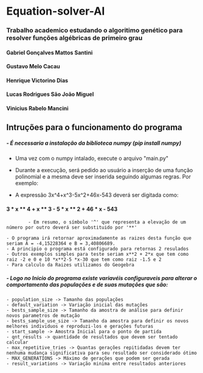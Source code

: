 # Equation-solver-AI

### Trabalho academico estudando o algoritimo genético para resolver funções algébricas de primeiro grau

#### Gabriel Gonçalves Mattos Santini
#### Gustavo Melo Cacau
#### Henrique Victorino Dias
#### Lucas Rodrigues São João Miguel
#### Vinicius Rabelo Mancini


## Intruções para o funcionamento do programa

##### - É necessaria a instalação da biblioteca numpy (pip install numpy)
	
- Uma vez com o numpy intalado, execute o arquivo "main.py"
 
- Durante a execução, será pedido ao usuário a inserção de uma função polinomial e a mesma deve ser inserida seguindo algumas regras. Por exemplo:
- A expressão 3x^4+x^3-5x^2+46x-543 deverá ser digitada como: 
		
#### 				3 * x ** 4 + x ** 3 - 5 * x ** 2 + 46 * x - 543
			
			- Em resumo, o símbolo '^' que representa a elevação de um número por outro deverá ser substituido por '**'

	- O programa irá retornar aproximadamente as raizes desta função que seriam A = -4,15228364 e B = 3,40806689.
	- A principio o programa está configurado para retornas 2 resulados 
	- Outros exemplos simples para teste seriam x**2 + 2*x que tem como raiz -2 e 0 e 10 *x**2-5 *x-30 que tem como raiz -1.5 e 2
	- Para calculo da Raizes utilizamos do Geogebra
	
##### - Logo no Inicio do programa existe variavéis configuraveis para alterar o comportamento das populações e de suas mutações que são:
	- population_size -> Tamanho das populações
	- default_variation -> Variação inicial das mutações 
	- bests_sample_size -> Tamanho da amostra de análise para definir novos parametros de mutação 
	- bests_sample_use_size -> Tamanho da amostra para definir os novos melhores individuos e reproduzi-los e gerações futuras
	- start_sample -> Amostra Inicial para o ponto de partida 
	- qnt_results -> quantidade de resultados que devem ser tentado calcular 
	- max_repetitive_tries -> Quantas gerações repitidadas devem ter nenhuma mudança significativa para seu resultado ser considerado ótimo 
	- MAX_GENERATIONS -> Máximo de gerações que podem ser gerada 
	- result_variations -> Variação minima entre resultados anteriores
